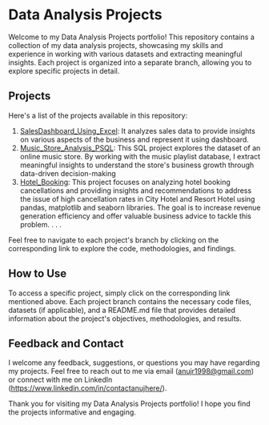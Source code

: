 # Data Analysis Projects

Welcome to my Data Analysis Projects portfolio! This repository contains a collection of my data analysis projects, showcasing my skills and experience in working with various datasets and extracting meaningful insights. Each project is organized into a separate branch, allowing you to explore specific projects in detail.

## Projects

Here's a list of the projects available in this repository:

1. [SalesDashboard_Using_Excel](https://github.com/mcgregorvk/Data_Analysis_Projects/tree/SalesDashboard_Using_Excel): It analyzes sales data to provide insights on various aspects of the business and represent it using dashboard.
2. [Music_Store_Analysis_PSQL](https://github.com/mcgregorvk/Data_Analysis_Projects/tree/Music_Store_Analysis_PSQL): This SQL project explores the dataset of an online music store. By working with the music playlist database, I extract meaningful insights to understand the store's business growth through data-driven decision-making
3. [Hotel_Booking](https://github.com/mcgregorvk/Data_Analysis_Projects/tree/Hotel_Booking): This project focuses on analyzing hotel booking cancellations and providing insights and recommendations to address the issue of high cancellation rates in City Hotel and Resort Hotel using pandas, matplotlib and seaborn libraries. The goal is to increase revenue generation efficiency and offer valuable business advice to tackle this problem.
   .
   .
   .

Feel free to navigate to each project's branch by clicking on the corresponding link to explore the code, methodologies, and findings.

## How to Use

To access a specific project, simply click on the corresponding link mentioned above. Each project branch contains the necessary code files, datasets (if applicable), and a README.md file that provides detailed information about the project's objectives, methodologies, and results.

## Feedback and Contact

I welcome any feedback, suggestions, or questions you may have regarding my projects. Feel free to reach out to me via email (anujr1998@gmail.com) or connect with me on LinkedIn (https://www.linkedin.com/in/contactanujhere/).

Thank you for visiting my Data Analysis Projects portfolio! I hope you find the projects informative and engaging.

